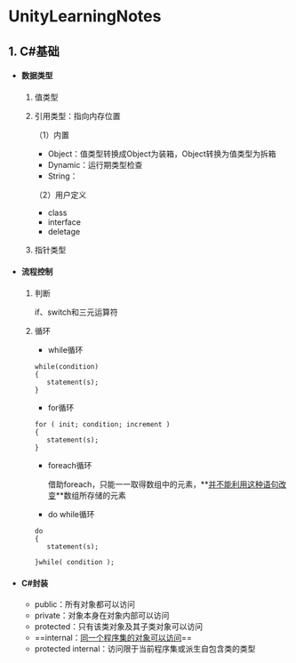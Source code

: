 # UnityLearningNotes

## 1. C#基础

- #### 数据类型

  1. 值类型

  2. 引用类型：指向内存位置

     （1）内置

     - Object：值类型转换成Object为装箱，Object转换为值类型为拆箱
     - Dynamic：运行期类型检查
     - String：

     （2）用户定义

     - class
     - interface
     - deletage

  3. 指针类型

- #### 流程控制

  1. 判断

     if、switch和三元运算符

  2. 循环
  
     - while循环
  
     ```
     while(condition)
     {
        statement(s);
     }
     ```
  
     - for循环
  
     ```
     for ( init; condition; increment )
     {
        statement(s);
     }
     ```
  
     - foreach循环
  
       借助foreach，只能一一取得数组中的元素，**<u>并不能利用这种语句改变</u>**数组所存储的元素
  
     - do while循环
  
     ```
     do
     {
        statement(s);
     
     }while( condition );
     ```
  
- #### C#封装

  - public：所有对象都可以访问
  - private：对象本身在对象内部可以访问
  - protected：只有该类对象及其子类对象可以访问
  - ==internal：<u>同一个程序集的对象可以访问</u>==
  - protected internal：访问限于当前程序集或派生自包含类的类型





